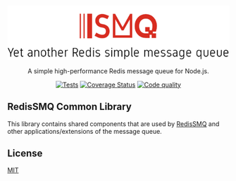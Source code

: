 <div align="center" style="text-align: center">
  <p><a href="https://github.com/weyoss/redis-smq-common"><img alt="RedisSMQ" src="./logo.png" /></a></p>
  <p>A simple high-performance Redis message queue for Node.js.</p>
  <p>
    <a href="https://github.com/weyoss/redis-smq-common/actions/workflows/tests.yml"><img src="https://github.com/weyoss/redis-smq-common/actions/workflows/tests.yml/badge.svg" alt="Tests" style="max-width:100%;" /></a>
    <a href="https://coveralls.io/r/weyoss/redis-smq-common?branch=master" rel="nofollow"><img src="https://img.shields.io/coveralls/github/weyoss/redis-smq-common.svg" alt="Coverage Status" /></a>
    <a href="https://lgtm.com/projects/g/weyoss/redis-smq-common/context:javascript" rel="nofollow"><img src="https://img.shields.io/lgtm/grade/javascript/github/weyoss/redis-smq-common.svg?logo=lgtm&logoWidth=18" alt="Code quality" /></a>
  </p>
</div>

## RedisSMQ Common Library

This library contains shared components that are used by [RedisSMQ](https://github.com/weyoss/redis-smq) and other applications/extensions of the message queue.

## License

[MIT](https://github.com/weyoss/redis-smq/blob/master/LICENSE)
